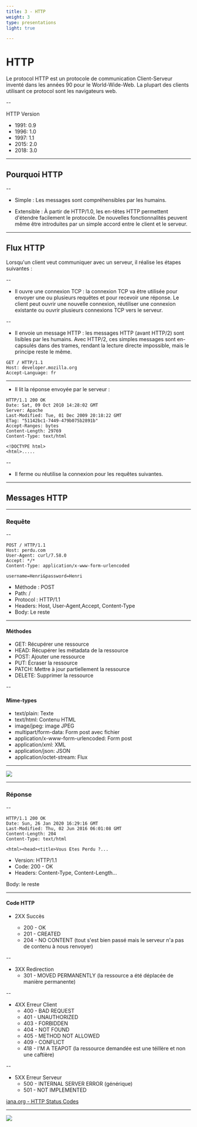 ```yaml
---
title: 3 - HTTP
weight: 3
type: presentations
light: true

---
```

# HTTP
Le protocol HTTP est un protocole de communication Client-Serveur inventé dans les années 90 pour le World-Wide-Web. La plupart des clients utilisant ce protocol sont les navigateurs web.

--

HTTP Version
- 1991:	0.9
- 1996:	1.0
- 1997:	1.1
- 2015:	2.0
- 2018:	3.0

---
## Pourquoi HTTP

--

- Simple : 
Les messages sont compréhensibles par les humains.

- Extensible : 
À partir de HTTP/1.0, les en-têtes HTTP permettent d'étendre facilement le protocole. De nouvelles fonctionnalités peuvent même être introduites par un simple accord entre le client et le serveur.

---
## Flux HTTP
Lorsqu'un client veut communiquer avec un serveur, il réalise les étapes suivantes :

--

- Il ouvre une connexion TCP : la connexion TCP va être utilisée pour envoyer une ou plusieurs requêtes et pour recevoir une réponse. Le client peut ouvrir une nouvelle connexion, réutiliser une connexion existante ou ouvrir plusieurs connexions TCP vers le serveur.

--

- Il envoie un message HTTP : les messages HTTP (avant HTTP/2) sont lisibles par les humains. Avec HTTP/2, ces simples messages sont en-capsulés dans des trames, rendant la lecture directe impossible, mais le principe reste le même.
```http
GET / HTTP/1.1
Host: developer.mozilla.org
Accept-Language: fr
```

---
- Il lit la réponse envoyée par le serveur :

```http
HTTP/1.1 200 OK
Date: Sat, 09 Oct 2010 14:28:02 GMT
Server: Apache
Last-Modified: Tue, 01 Dec 2009 20:18:22 GMT
ETag: "51142bc1-7449-479b075b2891b"
Accept-Ranges: bytes
Content-Length: 29769
Content-Type: text/html

<!DOCTYPE html>
<html>.....
```

--
- Il ferme ou réutilise la connexion pour les requêtes suivantes.

---
## Messages HTTP

---
### Requête

--

```http
POST / HTTP/1.1
Host: perdu.com
User-Agent: curl/7.58.0
Accept: */*
Content-Type: application/x-www-form-urlencoded

username=Henri&password=Henri
```

- Méthode : POST
- Path: / 
- Protocol : HTTP/1.1
- Headers: Host, User-Agent,Accept, Content-Type
- Body: Le reste

---

#### Méthodes

- GET: Récupérer une ressource
- HEAD: Récupérer les métadata de la ressource
- POST: Ajouter une ressource
- PUT: Écraser la ressource
- PATCH: Mettre à jour partiellement la ressource
- DELETE: Supprimer la ressource

--

#### Mime-types

- text/plain: 							Texte
- text/html: 							Contenu HTML
- image/jpeg: 							image JPEG
- multipart/form-data: 					Form post avec fichier
- application/x-www-form-urlencoded:	Form post
- application/xml:						XML
- application/json:						JSON
- application/octet-stream: 				Flux

---


![](https://mdn.mozillademos.org/files/13687/HTTP_Request.png)

---
### Réponse

--

```http
HTTP/1.1 200 OK
Date: Sun, 26 Jan 2020 16:29:16 GMT
Last-Modified: Thu, 02 Jun 2016 06:01:08 GMT
Content-Length: 204
Content-Type: text/html

<html><head><title>Vous Etes Perdu ?...
```

- Version: HTTP/1.1
- Code: 200 - OK
- Headers: Content-Type, Content-Length…

Body: le reste

---

#### Code HTTP

- 2XX Succès
  
  - 200 - OK
  - 201 - CREATED
  - 204 - NO CONTENT (tout s'est bien passé mais le serveur n'a pas de contenu à nous renvoyer)
	
--

- 3XX Redirection
	- 301 - MOVED PERMANENTLY (la ressource a été déplacée de manière permanente)

--

- 4XX Erreur Client
	- 400 - BAD REQUEST
	- 401 - UNAUTHORIZED
	- 403 - FORBIDDEN
	- 404 - NOT FOUND
	- 405 - METHOD NOT ALLOWED
	- 409 - CONFLICT
	- 418 - I'M A TEAPOT (la ressource demandée est une téillère et non une caftière)

--

- 5XX Erreur Serveur
	- 500 - INTERNAL SERVER ERROR (générique)
	- 501 - NOT IMPLEMENTED

[iana.org - HTTP Status Codes](https://www.iana.org/assignments/http-status-codes/http-status-codes.xhtml)

---
![](https://mdn.mozillademos.org/files/13691/HTTP_Response.png)

